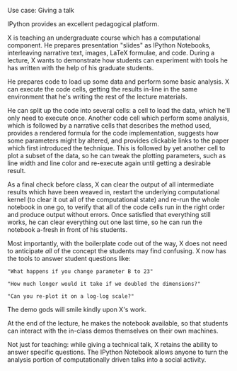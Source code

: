 Use case: Giving a talk

IPython provides an excellent pedagogical platform.

X is teaching an undergraduate course which has a computational component.  He prepares presentation "slides" as IPython Notebooks, interleaving narrative text, images, LaTeX formulae, and code.  During a lecture, X wants to demonstrate how students can experiment with tools he has written with the help of his graduate students.

He prepares code to load up some data and perform some basic analysis.  X can execute the code cells, getting the results in-line in the same environment that he's writing the rest of the lecture materials.

He can split up the code into several cells: a cell to load the data, which he'll only need to execute once. Another code cell which perform some analysis, which is followed by a narrative cells that describes the method used, provides a rendered formula for the code implementation, suggests how some parameters might by altered, and provides clickable links to the paper which first introduced the technique. This is followed by yet another cell to plot a subset of the data, so he can tweak the plotting parameters, such as line width and line color and re-execute again until getting a desirable result.

As a final check before class, X can clear the output of all intermediate results which have been weaved in, restart the underlying computational kernel (to clear it out all of the computational state) and re-run the whole notebook in one go, to verify that all of the code cells run in the right order and produce output without errors. Once satisfied that everything still works, he can clear everything out one last time, so he can run the notebook a-fresh in front of his students.

Most importantly, with the boilerplate code out of the way, X does not need to anticipate *all* of the concept the students may find confusing.  X now has the tools to answer student questions like:

    "What happens if you change parameter B to 23"

    "How much longer would it take if we doubled the dimensions?"

    "Can you re-plot it on a log-log scale?"

The demo gods will smile kindly upon X's work.

At the end of the lecture, he makes the notebook available, so that students
can interact with the in-class demos themselves on their own machines.  

Not just for teaching: while giving a technical talk, X retains the ability to answer specific questions.  The IPython Notebook allows anyone to turn the analysis portion of computationally driven talks into a social activity.
